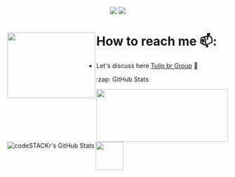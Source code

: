 <p align="center">
<a href="https://github.com/jefinhodatnt"> <img src="https://img.shields.io/badge/-Github-000?style=flat&logo=Github&logoColor=white" /></a>
<a href="https://www.instagram.com/jefinhodatnt"> <img src="https://img.shields.io/badge/-Instagram-c13584?style=flat&labelColor=c13584&logo=instagram&logoColor=white" /></a>
 
 # How to reach me 📫: <img align="left" width="200" height="150" src="https://i.pinimg.com/originals/b0/7b/1b/b07b1b0a409393857ec025afa54ab60f.gif?raw=true">
- Let's discuss here <a href="https://t.me/rn6p_brasil"> Tulip br Group</a> 🏓


  <summary>:zap: GitHub Stats</summary>
<img src="https://media1.giphy.com/media/cge8dKZt0qkjFWomTW/giphy.gif" width="300" height="120">
  <img align="left" alt="codeSTACKr's GitHub Stats" src="https://github-readme-stats.codestackr.vercel.app/api?username=jefinhodatnt&show_icons=true&hide_border=true" />
<img src="https://media1.giphy.com/media/cge8dKZt0qkjFWomTW/giphy.gif" width="64" height="64">  
